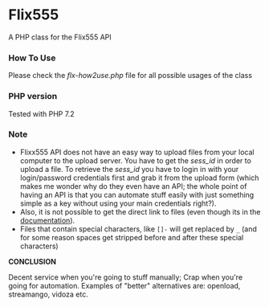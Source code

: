 # Flix555
A PHP class for the Flix555 API

### How To Use
Please check the _flx-how2use.php_ file for all possible usages of the class

### PHP version
Tested with PHP 7.2

### Note
- Flixx555 API does not have an easy way to upload files from your local computer to the upload server. You have to get the *sess_id* in order to upload a file. To retrieve the *sess_id* you have to login in with your login/password credentials first and grab it from the upload form (which makes me wonder why do they even have an API; the whole point of having an API is that you can automate stuff easily with just something simple as a key without using your main credentials right?). 
- Also, it is not possible to get the direct link to files (even though its in the [documentation](https://flix555.docs.apiary.io)). 
- Files that contain special characters, like `[]-` will get replaced by `_` (and for some reason spaces get stripped before and after these special characters)

**CONCLUSION**

Decent service when you're going to stuff manually; Crap when you're going for automation. Examples of "better" alternatives are: openload, streamango, vidoza etc.
